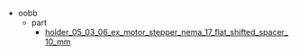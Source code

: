 * oobb
  * part
    * [holder_05_03_06_ex_motor_stepper_nema_17_flat_shifted_spacer_10_mm](oobb/part/holder_05_03_06_ex_motor_stepper_nema_17_flat_shifted_spacer_10_mm)
